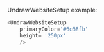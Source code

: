 UndrawWebsiteSetup example:
```js 
<UndrawWebsiteSetup
    primaryColor='#6c68fb'
    height= '250px'
    />
```